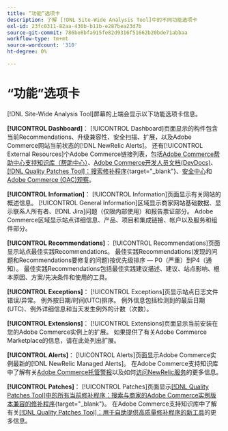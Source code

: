 ```yaml
---
title: “功能”选项卡
description: 了解 [!DNL Site-Wide Analysis Tool]中的不同功能选项卡
exl-id: 23fc0311-82aa-430b-b11b-e287bea23d7b
source-git-commit: 786be8bfa915fe82d9316f51662b20bde71abbaa
workflow-type: tm+mt
source-wordcount: '310'
ht-degree: 0%

---
```


# “功能”选项卡

[!DNL Site-Wide Analysis Tool]屏幕的上端会显示以下功能选项卡信息。

**[!UICONTROL Dashboard]**： [!UICONTROL Dashboard]页面显示的构件包含当前Recommendations、升级兼容性、安全扫描、扩展，以及Adobe Commerce网站当前状态的[!DNL NewRelic Alerts]。 还有[!UICONTROL External Resources]个Adobe Commerce链接列表，包括[Adobe Commerce帮助中心支持知识库（帮助中心）](https://experienceleague.adobe.com/docs/commerce-knowledge-base/kb/overview.html?lang=zh-Hans)、[Adobe Commerce开发人员文档(DevDocs)](https://developer.adobe.com/commerce/docs/)、[[!DNL Quality Patches Tool]：搜索修补程序](https://experienceleague.adobe.com/tools/commerce-quality-patches/index.html?lang=zh-Hans){target="_blank"}、[安全中心](https://helpx.adobe.com/cn/security.html)和[Adobe Commerce (OAC)观察](https://experienceleague.adobe.com/docs/commerce-operations/tools/observation-for-adobe-commerce/intro.html?lang=zh-Hans)。

**[!UICONTROL Information]**： [!UICONTROL Information]页面显示有关网站的概述信息。
[!UICONTROL General Information]区域显示商家网站基础数据、显示联系人所有者、[!DNL Jira]问题（仅限内部使用）和报告票证部分。
Adobe Commerce区域显示站点详细信息、产品、项目和集成链接、帐户以及服务和组件部分。

**[!UICONTROL Recommendations]**： [!UICONTROL Recommendations]页面显示站点最佳实践Recommendations。 最佳实践Recommendations(发现的问题和Recommendations要修复的问题)按优先级排序 — P0（严重）到P4（通知）。
最佳实践Recommendations包括最佳实践建议描述、建议、站点影响、根本原因、方案/先决条件和使用的工具。

**[!UICONTROL Exceptions]**： [!UICONTROL Exceptions]页显示站点日志文件错误/异常。 例外按日期/时间(UTC)排序。
例外信息包括检测到的最后日期(UTC)、例外详细信息和当天发生例外的计数（次数）。

**[!UICONTROL Extensions]**： [!UICONTROL Extensions]页面显示当前安装在您的Adobe Commerce实例上的扩展。 如果提供了有关Adobe Commerce Marketplace的信息，请在此处列出扩展。

**[!UICONTROL Alerts]**： [!UICONTROL Alerts]页面显示Adobe Commerce实例最新的[!DNL NewRelic Managed Alerts]。 在Adobe Commerce支持知识库中了解有关[Adobe Commerce托管警报](https://experienceleague.adobe.com/docs/commerce-knowledge-base/kb/support-tools/managed-alerts/managed-alerts-for-magento-commerce.html?lang=zh-Hans)以及如何[访问NewRelic服务](https://experienceleague.adobe.com/docs/commerce-knowledge-base/kb/faq/access-new-relic-services.html?lang=zh-Hans)的更多信息。

**[!UICONTROL Patches]**： [!UICONTROL Patches]页面显示[[!DNL Quality Patches Tool]中的所有当前修补程序：搜索与商家的Adobe Commerce实例版本兼容的修补程序](https://experienceleague.adobe.com/tools/commerce-quality-patches/index.html?lang=zh-Hans){target="_blank"}。 在Adobe Commerce支持知识库中了解有关[[!DNL Quality Patches Tool]：用于自助提供高质量修补程序的新工具](https://experienceleague.adobe.com/docs/commerce-knowledge-base/kb/announcements/commerce-announcements/magento-quality-patches-released-new-tool-to-self-serve-quality-patches.html?lang=zh-Hans)的更多信息。
